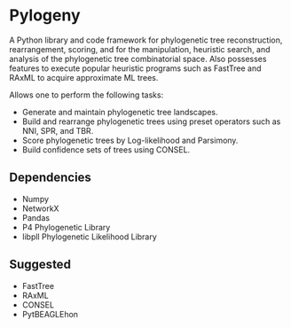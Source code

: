 Pylogeny
========

A Python library and code framework for phylogenetic tree reconstruction, rearrangement, scoring, and for the manipulation, heuristic search, and analysis of the phylogenetic tree combinatorial space. Also possesses features to execute popular heuristic programs such as FastTree and RAxML to acquire approximate ML trees.

Allows one to perform the following tasks:

  - Generate and maintain phylogenetic tree landscapes.
  - Build and rearrange phylogenetic trees using preset operators such as NNI, SPR, and TBR.
  - Score phylogenetic trees by Log-likelihood and Parsimony.
  - Build confidence sets of trees using CONSEL.

Dependencies
-------------

 * Numpy
 * NetworkX
 * Pandas
 * P4 Phylogenetic Library
 * libpll Phylogenetic Likelihood Library

Suggested
-------------

 * FastTree
 * RAxML
 * CONSEL
 * PytBEAGLEhon
